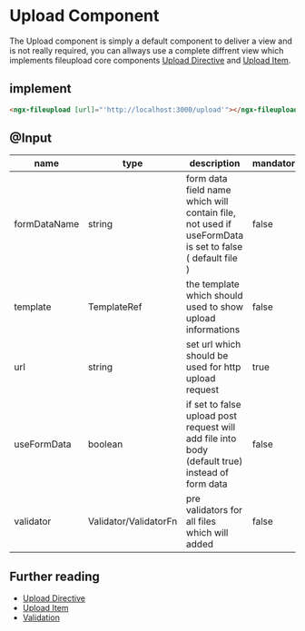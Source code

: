 # Upload Component

The Upload component is simply a default component to deliver a view and is not really required, you can allways use a complete diffrent view which implements fileupload core components [Upload Directive](./upload-directive.md) and [Upload Item](./upload-item.md).

## implement

```html
<ngx-fileupload [url]="'http://localhost:3000/upload'"></ngx-fileupload>
```

## @Input 

| name | type | description | mandatory |
|---|---|---|---|
| formDataName | string | form data field name which will contain file, not used if useFormData is set to false ( default file ) | false |
| template | TemplateRef<FileUploadItemContext> | the template which should used to show upload informations | false |
| url | string | set url which should be used for http upload request | true |
| useFormData | boolean | if set to false upload post request will add file into body (default true) instead of form data | false |
| validator | Validator/ValidatorFn | pre validators for all files which will added | false |

## Further reading

- [Upload Directive](./upload-directive.md)
- [Upload Item](./upload-item.md)
- [Validation](./validation.md)